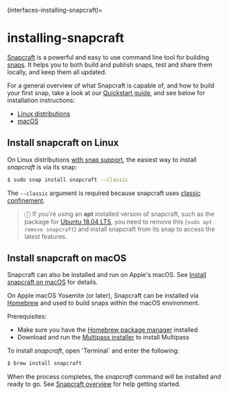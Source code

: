 (interfaces-installing-snapcraft)=
# installing-snapcraft

[Snapcraft](https://snapcraft.io/snapcraft) is a powerful and easy to use command line tool for building [snaps](/). It helps you to both build and publish snaps, test and share them locally, and keep them all updated.

For a general overview of what Snapcraft is capable of, and how to build your first snap, take a look at our [Quickstart guide](/), and see below for installation instructions:

- [Linux distributions](#heading--linux)
- [macOS](#heading--macos)

<h2 id='heading--linux'>Install snapcraft on Linux</h2>

On Linux distributions [with snap support](/), the easiest way to install *snapcraft* is via its snap:

```bash
$ sudo snap install snapcraft --classic
```
The `--classic` argument is required because snapcraft uses [classic confinement](/).


> ⓘ If you're using an **apt** installed version of snapcraft, such as the package for [Ubuntu 18.04 LTS](http://releases.ubuntu.com/18.04/), you need to remove this (`sudo apt remove snapcraft`) and install snapcraft from its snap to access the latest features.

<h2 id='heading--macos'>Install snapcraft on macOS</h2>

Snapcraft can also be installed and run on Apple's macOS. See [Install snapcraft on macOS](/) for details.

On Apple macOS Yosemite (or later), Snapcraft can be installed via [Homebrew](https://formulae.brew.sh/formula/snapcraft) and used to build snaps within the macOS environment.

Prerequisites:
- Make sure you have the [Homebrew package manager](https://brew.sh/#install) installed
- Download and run the [Multipass installer](https://discourse.ubuntu.com/t/installing-multipass-on-macos/8329) to install Multipass

To install *snapcraft*, open 'Terminal` and enter the following:

```bash
$ brew install snapcraft
```

When the process completes, the *snapcraft* command will be installed and ready to go. See [Snapcraft overview](/) for help getting started.

